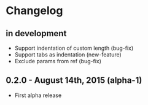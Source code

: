 Changelog
=========

in development
--------------

* Support indentation of custom length (bug-fix)
* Support tabs as indentation (new-feature)
* Exclude params from ref (bug-fix)

0.2.0 - August 14th, 2015 (alpha-1)
-----------------------------------

* First alpha release
